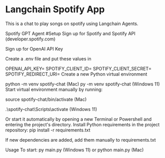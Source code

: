# Langchain Spotify App

This is a chat to play songs on spotify using Langchain Agents.

Spotify GPT Agent
#Setup
Sign up for Spotify and Spotify API (developer.spotify.com)

Sign up for OpenAI API Key

Create a .env file and put these values in

OPENAI_API_KEY=
SPOTIFY_CLIENT_ID=
SPOTIFY_CLIENT_SECRET=
SPOTIFY_REDIRECT_URI=
Create a new Python virtual environment

python -m venv spotify-chat (Mac)
py -m venv spotify-chat (Windows 11)
Start virtual environment manually by running:

source spotify-chat/bin/activate (Mac)

.\spotify-chat\Scripts\activate (Windows 11)

Or start it automatically by opening a new Terminal or Powershell and entering the project's directory. Install Python requirements in the project repository: pip install -r requirements.txt

If new dependencies are added, add them manually to requirements.txt

Usage
To start: py main.py (Windows 11) or python main.py (Mac)
